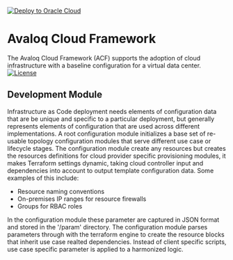 <!---- Copyright (c) 2023 Avaloq and/or its affiliates. ---->
<!---- Licensed under the Apache 2.0 license shown at https://www.apache.org/licenses/LICENSE-2.0.  ---->

[![Deploy to Oracle Cloud](https://oci-resourcemanager-plugin.plugins.oci.oraclecloud.com/latest/deploy-to-oracle-cloud.svg)](https://cloud.oracle.com/resourcemanager/stacks/create?zipUrl=https://github.com/avaloqcloud/terraform-oci-ocloud-configuration/master.zip)

# Avaloq Cloud Framework


The Avaloq Cloud Framework (ACF) supports the adoption of cloud infrastructure with a baseline configuration for a virtual data center. [![License](https://img.shields.io/badge/license-apache-green)](https://www.apache.org/licenses/LICENSE-2.0)

## Development Module

Infrastructure as Code deployment needs elements of configuration data that are be unique and specific to a particular deployment, but generally represents elements of configuration that are used across different implementations. A root configuration module initializes a base set of re-usable topology configuration modules that serve different use case or lifecycle stages. The configuration module create any resources but creates the resources definitions for cloud provider specific provisioning modules, it makes Terraform settings dynamic, taking cloud controller input and dependencies into account to output template configuration data. Some examples of this include:

- Resource naming conventions
- On-premises IP ranges for resource firewalls
- Groups for RBAC roles

In the configuration module these parameter are captured in JSON format and stored in the '/param' directory. The configuration module parses parameters through with the terraform engine to create the resource blocks that inherit use case realted dependencies. Instead of client specific scripts, use case specific parameter is applied to a harmonized logic.
